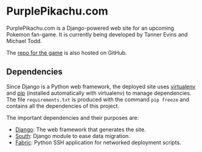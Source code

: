 PurplePikachu.com
=================

PurplePikachu.com is a Django-powered web site for an upcoming Pokemon fan-game. It is currently being developed by Tanner Evins and Michael Todd.

The [repo for the game](https://github.com/evinstk/PurplePikachu.git) is also hosted on GitHub.

Dependencies
------------
Since Django is a Python web framework, the deployed site uses [virtualenv](https://pypi.python.org/pypi/virtualenv) and [pip](https://pypi.python.org/pypi/pip) (installed automatically with virtualenv) to manage dependencies. The file `requirements.txt` is produced with the command `pip freeze` and contains all the dependencies of this project.

The important dependencies and their purposes are:
 - [Django](https://www.djangoproject.com/): The web framework that generates the site.
 - [South](http://south.aeracode.org/): Django module to ease data migration.
 - [Fabric](http://www.fabfile.org/): Python SSH application for networked deployment scripts.
